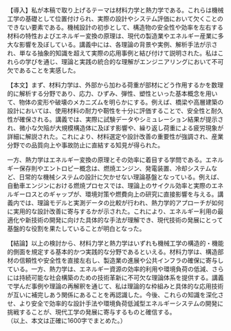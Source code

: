 【導入】私が本稿で取り上げるテーマは材料力学と熱力学である。これらは機械工学の基礎として位置付けられ、実際の設計やシステム評価において欠くことのできない要素である。機械設計の初歩として、構造物の安全性や効率を左右する材料の特性およびエネルギー変換の原理は、現代の製造業やエネルギー産業に多大な影響を及ぼしている。講義中には、各理論の背景や実例、解析手法が示され、単なる抽象的知識を超えて実際の応用事例と結び付けて説明された。私はこれらの学びを通じ、理論と実践の統合的な理解がエンジニアリングにおいて不可欠であることを実感した。

【本文】まず、材料力学は、外部から加わる荷重が部材にどう作用するかを数理的に解析する分野であり、応力、ひずみ、弾性、塑性といった基本概念を用いて、物体の変形や破壊のメカニズムを明らかにする。例えば、橋梁や高層建築の設計においては、使用材料の耐力や靭性を十分に評価することで、安全性と耐久性が確保される。講義では、実際に試験データやシミュレーション結果が提示され、微小な欠陥が大規模構造体に及ぼす影響や、繰り返し荷重による疲労現象が詳細に解説された。これにより、材料選定や設計改善の重要性が強調され、産業分野での品質向上や事故防止に直結する知見が得られた。

一方、熱力学はエネルギー変換の原理とその効率に着目する学問である。エネルギー保存則やエントロピー概念は、燃焼エンジン、発電装置、冷却システムなど、日常的な機械システムの設計に欠かせない理論基盤となっている。例えば、自動車エンジンにおける燃焼プロセスでは、理論上のサイクル効率と実際のエネルギーロスとのギャップが、環境対策や燃費向上の研究に直接影響を与える。講義内では、理論モデルと実測データの比較が行われ、熱力学的アプローチが如何に実用的な設計改善に寄与するかが示された。これにより、エネルギー利用の最適化や新技術の開発に向けた具体的な手法が理解でき、現代技術の発展にとって基盤的な役割を果たしていることが明白となった。

【結論】以上の検討から、材料力学と熱力学はいずれも機械工学の構造的・機能的側面を規定する基本的かつ実践的な分野であるといえる。材料力学は、構造部材の信頼性や安全性を直接左右し、製造業の進展や公共インフラの確保に寄与している。一方、熱力学は、エネルギー資源の効率的利用や環境負荷の低減、さらには持続可能な社会構築のための技術革新に不可欠な理論体系を提供する。講義で学んだ事例や理論の再解釈を通じて、私は理論的な枠組みと具体的な応用技術が互いに補完しあう関係にあることを再認識した。今後、これらの知識を深化させ、より安全で効率的な設計手法や環境負荷低減型エネルギーシステムの開発に挑戦することが、現代工学の発展に寄与するものと確信する。  
（以上、本文は正確に1600字でまとめた。）